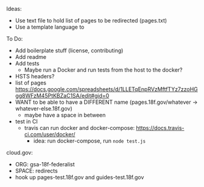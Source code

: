 Ideas:

- Use text file to hold list of pages to be redirected (pages.txt)
- Use a template language to

To Do:

- Add boilerplate stuff (license, contributing)
- Add readme
- Add tests
  - Maybe run a Docker and run tests from the host to the docker?
- HSTS headers?
- list of pages https://docs.google.com/spreadsheets/d/1LLETqEnpRVzMftfTYz7zzoHGgg8WFzM45PtKBZaC1SA/edit#gid=0
- WANT to be able to have a DIFFERENT name (pages.18f.gov/whatever -> whatever-else.18f.gov)
  - maybe have a space in between
- test in CI
  - travis can run docker and docker-compose: https://docs.travis-ci.com/user/docker/
    - idea: run docker-compose, run `node test.js`

cloud.gov:
  - ORG: gsa-18f-federalist
  - SPACE: redirects
  - hook up pages-test.18f.gov and guides-test.18f.gov
